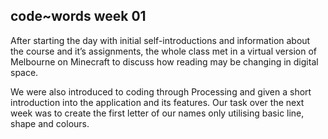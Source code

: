 ## code~words week 01

After starting the day with initial self-introductions and information 
about the course and it’s assignments, the whole class met in a virtual 
version of Melbourne on Minecraft to discuss how reading may be changing 
in digital space. 

We were also introduced to coding through Processing and given a short 
introduction into the application and its features. Our task over the next
week was to create the first letter of our names only utilising basic line, 
shape and colours.
